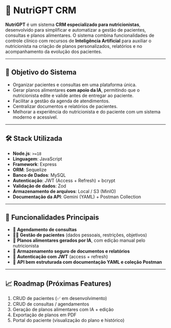 # 🥗 NutriGPT CRM

  **NutriGPT** é um sistema **CRM especializado para nutricionistas**, desenvolvido para simplificar e automatizar a gestão de pacientes, consultas e planos alimentares. O sistema combina funcionalidades de controle clínico com recursos de **Inteligência Artificial** para auxiliar o nutricionista na criação de planos personalizados, relatórios e no acompanhamento da evolução dos pacientes.

  ---

  ## 🚀 Objetivo do Sistema

  - Organizar pacientes e consultas em uma plataforma única.
  - Gerar planos alimentares **com apoio da IA**, permitindo que o nutricionista edite e valide antes de entregar ao paciente.
  - Facilitar a gestão da agenda de atendimentos.
  - Centralizar documentos e relatórios de pacientes.
  - Melhorar a experiência do nutricionista e do paciente com um sistema moderno e acessível.

  ---

  ## 🛠️ Stack Utilizada

  - **Node.js**: `>=18`
  - **Linguagem**: JavaScript
  - **Framework**: Express
  - **ORM**: Sequelize
  - **Banco de Dados**: MySQL
  - **Autenticação**: JWT (Access + Refresh) + bcrypt
  - **Validação de dados**: Zod
  - **Armazenamento de arquivos**: Local / S3 (MinIO)
  - **Documentação da API**: Gemini (YAML) + Postman Collection

  ---

  ## 📌 Funcionalidades Principais

  - 📅 **Agendamento de consultas**
  - 👨‍⚕️ **Gestão de pacientes** (dados pessoais, restrições, objetivos)
  - 🥗 **Planos alimentares gerados por IA**, com edição manual pelo nutricionista
  - 📂 **Armazenamento seguro de documentos e relatórios**
  - 🔑 **Autenticação com JWT** (access + refresh)
  - 🧩 **API bem estruturada com documentação YAML e coleção Postman**

  ---

  ## 📈 Roadmap (Próximas Features)

  1. CRUD de pacientes (✅ em desenvolvimento)
  2. CRUD de consultas / agendamentos
  3. Geração de planos alimentares com IA + edição
  4. Exportação de planos em PDF
  5. Portal do paciente (visualização do plano e histórico)
